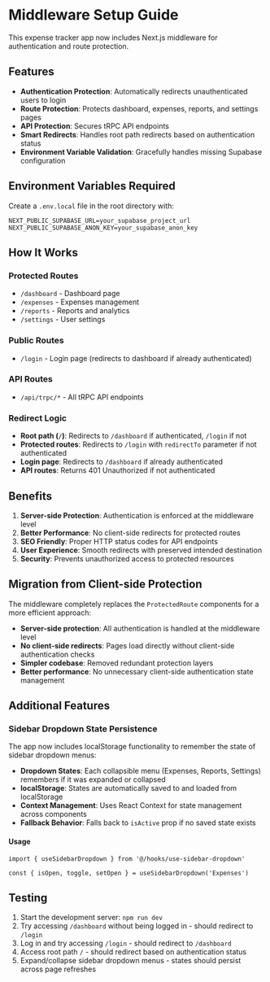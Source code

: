 # Middleware Setup Guide

This expense tracker app now includes Next.js middleware for authentication and route protection.

## Features

- **Authentication Protection**: Automatically redirects unauthenticated users to login
- **Route Protection**: Protects dashboard, expenses, reports, and settings pages
- **API Protection**: Secures tRPC API endpoints
- **Smart Redirects**: Handles root path redirects based on authentication status
- **Environment Variable Validation**: Gracefully handles missing Supabase configuration

## Environment Variables Required

Create a `.env.local` file in the root directory with:

```env
NEXT_PUBLIC_SUPABASE_URL=your_supabase_project_url
NEXT_PUBLIC_SUPABASE_ANON_KEY=your_supabase_anon_key
```

## How It Works

### Protected Routes
- `/dashboard` - Dashboard page
- `/expenses` - Expenses management
- `/reports` - Reports and analytics
- `/settings` - User settings

### Public Routes
- `/login` - Login page (redirects to dashboard if already authenticated)

### API Routes
- `/api/trpc/*` - All tRPC API endpoints

### Redirect Logic
- **Root path (`/`)**: Redirects to `/dashboard` if authenticated, `/login` if not
- **Protected routes**: Redirects to `/login` with `redirectTo` parameter if not authenticated
- **Login page**: Redirects to `/dashboard` if already authenticated
- **API routes**: Returns 401 Unauthorized if not authenticated

## Benefits

1. **Server-side Protection**: Authentication is enforced at the middleware level
2. **Better Performance**: No client-side redirects for protected routes
3. **SEO Friendly**: Proper HTTP status codes for API endpoints
4. **User Experience**: Smooth redirects with preserved intended destination
5. **Security**: Prevents unauthorized access to protected resources

## Migration from Client-side Protection

The middleware completely replaces the `ProtectedRoute` components for a more efficient approach:
- **Server-side protection**: All authentication is handled at the middleware level
- **No client-side redirects**: Pages load directly without client-side authentication checks
- **Simpler codebase**: Removed redundant protection layers
- **Better performance**: No unnecessary client-side authentication state management

## Additional Features

### Sidebar Dropdown State Persistence

The app now includes localStorage functionality to remember the state of sidebar dropdown menus:

- **Dropdown States**: Each collapsible menu (Expenses, Reports, Settings) remembers if it was expanded or collapsed
- **localStorage**: States are automatically saved to and loaded from localStorage
- **Context Management**: Uses React Context for state management across components
- **Fallback Behavior**: Falls back to `isActive` prop if no saved state exists

#### Usage

```tsx
import { useSidebarDropdown } from '@/hooks/use-sidebar-dropdown'

const { isOpen, toggle, setOpen } = useSidebarDropdown('Expenses')
```

## Testing

1. Start the development server: `npm run dev`
2. Try accessing `/dashboard` without being logged in - should redirect to `/login`
3. Log in and try accessing `/login` - should redirect to `/dashboard`
4. Access root path `/` - should redirect based on authentication status
5. Expand/collapse sidebar dropdown menus - states should persist across page refreshes
